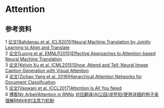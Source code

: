 # Attention

## 参考资料

1  [论文[Bahdanau et al. ICLR2015]Neural Machine Translation by Jointly Learning to Align and Translate](https://arxiv.org/abs/1409.0473v7)<br>
2  [论文[Luong et al. EMNLP2015]Effective Approaches to Attention-based Neural Machine Translation](https://aclweb.org/anthology/D15-1166)<br>
3  [论文[Kelvin Xu et al. ICML2015]Show, Attend and Tell: Neural Image Caption Generation with Visual Attention](https://arxiv.org/abs/1502.03044)<br>
4  [论文[Zichao Yang et al. 2016]Hierarchical Attention Networks for Document Classification](https://www.cs.cmu.edu/~./hovy/papers/16HLT-hierarchical-attention-networks.pdf)<br>
5  [论文[Vaswani et al. ICCL2017]Attention Is All You Need](https://arxiv.org/abs/1706.03762)<br>
6  [博客Nir Arbel/Attention in RNNs](https://medium.com/datadriveninvestor/attention-in-rnns-321fbcd64f05)  [对应翻译/AI公园/戎怀阳/使用详细的例子来理解RNN中的注意力机制](https://mp.weixin.qq.com/s/j21govyAwBQehmJYmSsYIw)<br>
